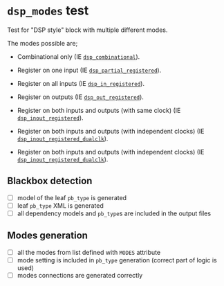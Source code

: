 # `dsp_modes` test

Test for "DSP style" block with multiple different modes.

The modes possible are;

 * Combinational only
   (IE [`dsp_combinational`](../dsp_combinational/README.md)).

 * Register on one input
   (IE [`dsp_partial_registered`](../dsp_partial_registered/README.md)).

 * Register on all inputs
   (IE [`dsp_in_registered`](../dsp_in_registered/README.md)).

 * Register on outputs
   (IE [`dsp_out_registered`](../dsp_out_registered/README.md)).

 * Register on both inputs and outputs (with same clock)
   (IE [`dsp_inout_registered`](../dsp_inout_registered/README.md)).

 * Register on both inputs and outputs (with independent clocks)
   (IE [`dsp_inout_registered_dualclk`](../dsp_inout_registered_dualclk/README.md)).

 * Register on both inputs and outputs (with independent clocks)
   (IE [`dsp_inout_registered_dualclk`](../dsp_inout_registered_dualclk/README.md)).


## Blackbox detection

 - [ ] model of the leaf `pb_type` is generated
 - [ ] leaf `pb_type` XML is generated
 - [ ] all dependency models and `pb_type`s are included in the output files

## Modes generation

 - [ ] all the modes from list defined with `MODES` attribute
 - [ ] mode setting is included in `pb_type` generation (correct part of logic is used)
 - [ ] modes connections are generated correctly
